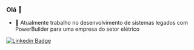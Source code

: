 ### Olá 👋

- 🔭 Atualmente trabalho no desenvolvimento de sistemas legados com PowerBuilder para uma empresa do setor elétrico

[![Linkedin Badge](https://img.shields.io/badge/-Linkedin-blue?style=for-the-badge&logo=Linkedin&logoColor=white&link=https://github.com/victortp)](https://www.linkedin.com/in/victor-teixeira-pinheiro/)
